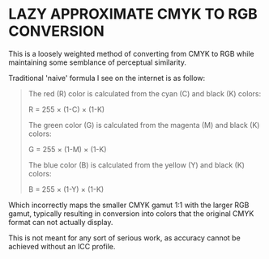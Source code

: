 # LAZY APPROXIMATE CMYK TO RGB CONVERSION

This is a loosely weighted method of converting from CMYK to RGB while maintaining some semblance of perceptual similarity.

Traditional 'naive' formula I see on the internet is as follow:

> The red (R) color is calculated from the cyan (C) and black (K) colors:
> 
> R = 255 × (1-C) × (1-K)
> 
> The green color (G) is calculated from the magenta (M) and black (K) colors:
> 
> G = 255 × (1-M) × (1-K)
> 
> The blue color (B) is calculated from the yellow (Y) and black (K) colors:
> 
> B = 255 × (1-Y) × (1-K)

Which incorrectly maps the smaller CMYK gamut 1:1 with the larger RGB gamut, typically resulting in conversion into colors that the original CMYK format can not actually display.

This is not meant for any sort of serious work, as accuracy cannot be achieved without an ICC profile.
